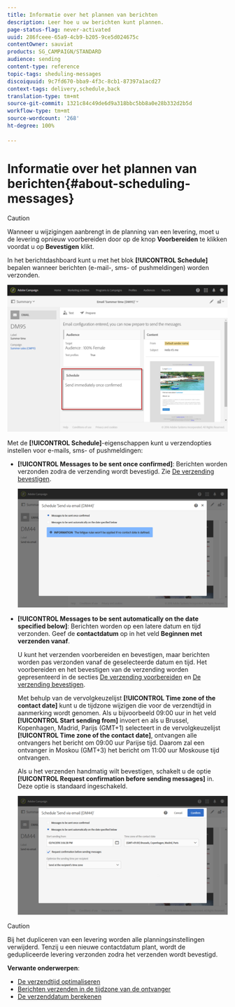 ```yaml
---
title: Informatie over het plannen van berichten
description: Leer hoe u uw berichten kunt plannen.
page-status-flag: never-activated
uuid: 286fceee-65a9-4cb9-b205-9ce5d024675c
contentOwner: sauviat
products: SG_CAMPAIGN/STANDARD
audience: sending
content-type: reference
topic-tags: sheduling-messages
discoiquuid: 9c7fd670-bba9-4f3c-8cb1-87397a1acd27
context-tags: delivery,schedule,back
translation-type: tm+mt
source-git-commit: 1321c84c49de6d9a318bbc5bb8a0e28b332d2b5d
workflow-type: tm+mt
source-wordcount: '268'
ht-degree: 100%

---
```



# Informatie over het plannen van berichten{#about-scheduling-messages}

>[!CAUTION]
>
>Wanneer u wijzigingen aanbrengt in de planning van een levering, moet u de levering opnieuw voorbereiden door op de knop **Voorbereiden** te klikken voordat u op **Bevestigen** klikt.

In het berichtdashboard kunt u met het blok **[!UICONTROL Schedule]** bepalen wanneer berichten (e-mail-, sms- of pushmeldingen) worden verzonden.

![](assets/delivery_dashboard.png)

Met de **[!UICONTROL Schedule]**-eigenschappen kunt u verzendopties instellen voor e-mails, sms- of pushmeldingen:

* **[!UICONTROL Messages to be sent once confirmed]**: Berichten worden verzonden zodra de verzending wordt bevestigd. Zie [De verzending bevestigen](../../sending/using/confirming-the-send.md).

   ![](assets/delivery_planning_1.png)

* **[!UICONTROL Messages to be sent automatically on the date specified below]**: Berichten worden op een latere datum en tijd verzonden. Geef de **contactdatum** op in het veld **Beginnen met verzenden vanaf**.

   U kunt het verzenden voorbereiden en bevestigen, maar berichten worden pas verzonden vanaf de geselecteerde datum en tijd. Het voorbereiden en het bevestigen van de verzending worden gepresenteerd in de secties [De verzending voorbereiden](../../sending/using/preparing-the-send.md) en [De verzending bevestigen](../../sending/using/confirming-the-send.md).

   Met behulp van de vervolgkeuzelijst **[!UICONTROL Time zone of the contact date]** kunt u de tijdzone wijzigen die voor de verzendtijd in aanmerking wordt genomen. Als u bijvoorbeeld 09:00 uur in het veld **[!UICONTROL Start sending from]** invoert en als u Brussel, Kopenhagen, Madrid, Parijs (GMT+1) selecteert in de vervolgkeuzelijst **[!UICONTROL Time zone of the contact date]**, ontvangen alle ontvangers het bericht om 09:00 uur Parijse tijd. Daarom zal een ontvanger in Moskou (GMT+3) het bericht om 11:00 uur Moskouse tijd ontvangen.

   Als u het verzenden handmatig wilt bevestigen, schakelt u de optie **[!UICONTROL Request confirmation before sending messages]** in. Deze optie is standaard ingeschakeld.

   ![](assets/delivery_planning.png)

>[!CAUTION]
>
>Bij het dupliceren van een levering worden alle planningsinstellingen verwijderd. Tenzij u een nieuwe contactdatum plant, wordt de gedupliceerde levering verzonden zodra het verzenden wordt bevestigd.

**Verwante onderwerpen**:

* [De verzendtijd optimaliseren](../../sending/using/optimizing-the-sending-time.md)
* [Berichten verzenden in de tijdzone van de ontvanger](../../sending/using/sending-messages-at-the-recipient-s-time-zone.md)
* [De verzenddatum berekenen](../../sending/using/computing-the-sending-date.md)

